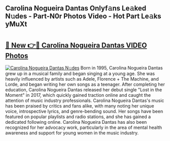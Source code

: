 ## Carolina Nogueira Dantas Onlyf𝚊ns Le𝚊ked N𝚞des - Part-N0r Photos Video - Hot Part Le𝚊ks yMuXt

# <h2><a href="http://ac31681.deff.icu/?id=Carolina+Nogueira+Dantas">🔗 New 👉🔴 Carolina Nogueira Dantas VIDEO Photos</a></h2>

[![Carolina Nogueira Dantas N𝚞des](https://i.imgur.com/rIISA9y.gif)](http://ac31681.deff.icu/?id=Carolina+Nogueira+Dantas)
Born in 1995, Carolina Nogueira Dantas grew up in a musical family and began singing at a young age. She was heavily influenced by artists such as Adele, Florence + The Machine, and Lorde, and began writing her own songs as a teenager. After completing her education, Carolina Nogueira Dantas released her debut single "Lost in the Moment" in 2017, which quickly gained traction online and caught the attention of music industry professionals. Carolina Nogueira Dantas's music has been praised by critics and fans alike, with many noting her unique voice, introspective lyrics, and genre-bending sound. Her songs have been featured on popular playlists and radio stations, and she has gained a dedicated following online. Carolina Nogueira Dantas has also been recognized for her advocacy work, particularly in the area of mental health awareness and support for young women in the music industry.
